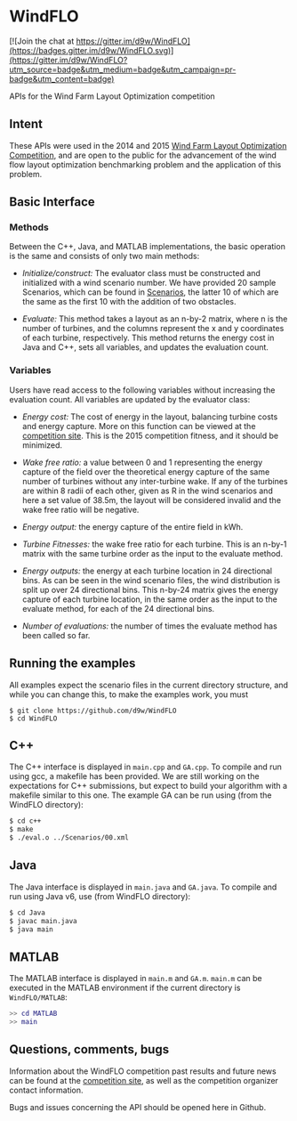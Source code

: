 WindFLO
=======

[![Join the chat at https://gitter.im/d9w/WindFLO](https://badges.gitter.im/d9w/WindFLO.svg)](https://gitter.im/d9w/WindFLO?utm_source=badge&utm_medium=badge&utm_campaign=pr-badge&utm_content=badge)

APIs for the Wind Farm Layout Optimization competition

## Intent

These APIs were used in the 2014 and 2015 [Wind Farm Layout Optimization
Competition](http://www.irit.fr/wind-competition/), and are open to the public
for the advancement of the wind flow layout optimization benchmarking problem
and the application of this problem.

## Basic Interface

### Methods

Between the C++, Java, and MATLAB implementations, the basic operation is the
same and consists of only two main methods:

* *Initialize/construct:* The evaluator class must be constructed and
  initialized with a wind scenario number. We have provided 20 sample
  Scenarios, which can be found in
  [Scenarios](https://github.com/d9w/WindFLO/tree/master/Scenarios), the latter
  10 of which are the same as the first 10 with the addition of two obstacles.

* *Evaluate:* This method takes a layout as an n-by-2 matrix, where n is the
  number of turbines, and the columns represent the x and y coordinates of each
  turbine, respectively. This method returns the energy cost in Java and C++,
  sets all variables, and updates the evaluation count.

### Variables

Users have read access to the following variables without increasing the
evaluation count. All variables are updated by the evaluator class:

* *Energy cost:* The cost of energy in the layout, balancing turbine costs and
  energy capture. More on this function can be viewed at the [competition
  site](http://www.irit.fr/wind-competition/). This is the 2015 competition
  fitness, and it should be minimized.

* *Wake free ratio:* a value between 0 and 1 representing the energy capture of
  the field over the theoretical energy capture of the same number of turbines
  without any inter-turbine wake. If any of the turbines are within 8 radii of
  each other, given as R in the wind scenarios and here a set value of 38.5m,
  the layout will be considered invalid and the wake free ratio will be
  negative.

* *Energy output:* the energy capture of the entire field in kWh.

* *Turbine Fitnesses:* the wake free ratio for each turbine. This is an n-by-1
  matrix with the same turbine order as the input to the evaluate method.

* *Energy outputs:* the energy at each turbine location in 24 directional bins.
  As can be seen in the wind scenario files, the wind distribution is split up
  over 24 directional bins. This n-by-24 matrix gives the energy capture of
  each turbine location, in the same order as the input to the evaluate method,
  for each of the 24 directional bins.

* *Number of evaluations:* the number of times the evaluate method has been
  called so far.

## Running the examples

All examples expect the scenario files in the current directory structure, and
while you can change this, to make the examples work, you must

```
$ git clone https://github.com/d9w/WindFLO
$ cd WindFLO
```

## C++

The C++ interface is displayed in `main.cpp` and `GA.cpp`. To compile and run
using gcc, a makefile has been provided. We are still working on the
expectations for C++ submissions, but expect to build your algorithm with a
makefile similar to this one. The example GA can be run using (from the WindFLO
directory):

```Bash
$ cd c++
$ make
$ ./eval.o ../Scenarios/00.xml
```

## Java

The Java interface is displayed in `main.java` and `GA.java`. To compile and
run using Java v6, use (from WindFLO directory):

```Bash
$ cd Java
$ javac main.java
$ java main
```

## MATLAB

The MATLAB interface is displayed in `main.m` and `GA.m`. `main.m` can be
executed in the MATLAB environment if the current directory is
`WindFLO/MATLAB`:

```Matlab
>> cd MATLAB
>> main
```

## Questions, comments, bugs

Information about the WindFLO competition past results and future news can be
found at the [competition site](http://www.irit.fr/wind-competition/), as well
as the competition organizer contact information.

Bugs and issues concerning the API should be opened here in Github.
